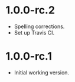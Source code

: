 # 1.0.0-rc.2

- Spelling corrections.
- Set up Travis CI.

# 1.0.0-rc.1

- Initial working version.
